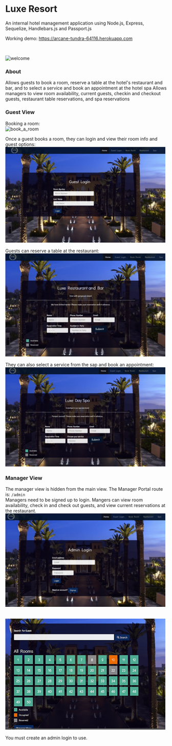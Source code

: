 # Luxe Resort
An internal hotel management application using Node.js, Express, Sequelize, Handlebars.js and Passport.js

Working demo: https://arcane-tundra-64116.herokuapp.com

<br>

![welcome](https://user-images.githubusercontent.com/51132578/68827521-1dcb3700-0657-11ea-8af3-00c177510144.PNG)



### About
Allows guests to book a room, reserve a table at the hotel's restaurant and bar, and to select a service and book an appointment at the hotel spa
Allows managers to view room availability, current guests, checkin and checkout guests, restaurant table reservations, and spa reservations


### Guest View
Booking a room:
<br>
![book_a_room](https://user-images.githubusercontent.com/51132578/69000278-cc52c000-0881-11ea-9ccb-a023cf46c84f.PNG)

Once a guest books a room, they can login and view their room info and guest options:<br>
<img src="./public/assets/img/guest_login.png" width="500px">

Guests can reserve a table at the restaurant:<br>
<img src="./public/assets/img/restaurant_reservation.png" width="500px">

They can also select a service from the sap and book an appointment:<br>
<img src="./public/assets/img/spa_reservation.png" width="500px">


### Manager View
The manager view is hidden from the main view. The Manager Portal route is: `/admin`
<br>
Managers need to be signed up to login. Mangers can view room availability, check in and check out guests, and view current reservations at the restaurant.<br>
<img src="./public/assets/img/admin_login.png" width="500px"><br><br>
<br>
<img src="./public/assets/img/admin_rooms.png" width="500px">

You must create an admin login to use.

